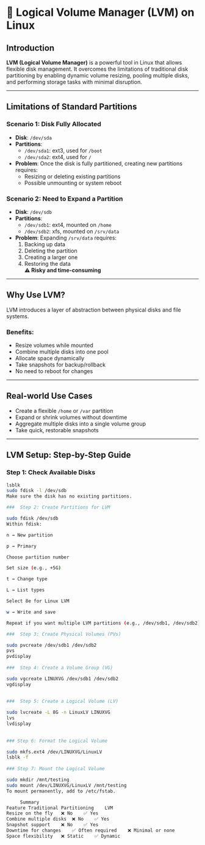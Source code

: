 # 🔧 Logical Volume Manager (LVM) on Linux

## Introduction

**LVM (Logical Volume Manager)** is a powerful tool in Linux that allows flexible disk management. It overcomes the limitations of traditional disk partitioning by enabling dynamic volume resizing, pooling multiple disks, and performing storage tasks with minimal disruption.

---

## Limitations of Standard Partitions

###  Scenario 1: Disk Fully Allocated

- **Disk**: `/dev/sda`
- **Partitions**:
  - `/dev/sda1`: ext3, used for `/boot`
  - `/dev/sda2`: ext4, used for `/`
- **Problem**: Once the disk is fully partitioned, creating new partitions requires:
  - Resizing or deleting existing partitions
  - Possible unmounting or system reboot

###  Scenario 2: Need to Expand a Partition

- **Disk**: `/dev/sdb`
- **Partitions**:
  - `/dev/sdb1`: ext4, mounted on `/home`
  - `/dev/sdb2`: xfs, mounted on `/srv/data`
- **Problem**: Expanding `/srv/data` requires:
  1. Backing up data
  2. Deleting the partition
  3. Creating a larger one
  4. Restoring the data  
  **⚠️ Risky and time-consuming**

---

##  Why Use LVM?

LVM introduces a layer of abstraction between physical disks and file systems.

### Benefits:

- Resize volumes while mounted
- Combine multiple disks into one pool
- Allocate space dynamically
- Take snapshots for backup/rollback
- No need to reboot for changes

---

##  Real-world Use Cases

- Create a flexible `/home` or `/var` partition
- Expand or shrink volumes without downtime
- Aggregate multiple disks into a single volume group
- Take quick, restorable snapshots

---

##  LVM Setup: Step-by-Step Guide

###  Step 1: Check Available Disks

```bash
lsblk
sudo fdisk -l /dev/sdb
Make sure the disk has no existing partitions.

###  Step 2: Create Partitions for LVM

sudo fdisk /dev/sdb
Within fdisk:

n → New partition

p → Primary

Choose partition number

Set size (e.g., +5G)

t → Change type

L → List types

Select 8e for Linux LVM

w → Write and save

Repeat if you want multiple LVM partitions (e.g., /dev/sdb1, /dev/sdb2).

###  Step 3: Create Physical Volumes (PVs)

sudo pvcreate /dev/sdb1 /dev/sdb2
pvs
pvdisplay
     
###  Step 4: Create a Volume Group (VG)

sudo vgcreate LINUXVG /dev/sdb1 /dev/sdb2
vgdisplay
     
     
###  Step 5: Create a Logical Volume (LV)

sudo lvcreate -L 8G -n LinuxLV LINUXVG
lvs
lvdisplay
     
     
### Step 6: Format the Logical Volume

sudo mkfs.ext4 /dev/LINUXVG/LinuxLV
lsblk -f
     
### Step 7: Mount the Logical Volume

sudo mkdir /mnt/testing
sudo mount /dev/LINUXVG/LinuxLV /mnt/testing
To mount permanently, add to /etc/fstab.

     Summary
Feature	Traditional Partitioning	LVM
Resize on the fly	❌ No	✅ Yes
Combine multiple disks	❌ No	✅ Yes
Snapshot support	❌ No	✅ Yes
Downtime for changes	✅ Often required	❌ Minimal or none
Space flexibility	❌ Static	✅ Dynamic

